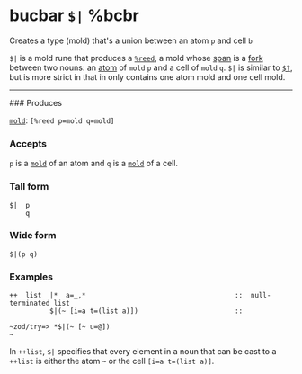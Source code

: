 bucbar `$|` %bcbr
=================

<div class="short">

Creates a type (mold) that's a union between an atom `p` and cell `b`

`$|` is a mold rune that produces a [`%reed`](), a mold whose [span]()
is a [fork]() between two nouns: an [atom]() of `mold` `p` and a cell of
`mold` `q`. `$|` is similar to [`$?`](), but is more strict in that in
only contains one atom mold and one cell mold.

</div>

<hr>
</hr>
### Produces

[`mold`](): `[%reed p=mold q=mold]`

### Accepts

`p` is a [`mold`]() of an atom and `q` is a [`mold`]() of a cell.

### Tall form

    $|  p
        q

### Wide form

    $|(p q)

### Examples

    ++  list  |*  a=_,*                                     ::  null-terminated list
              $|(~ [i=a t=(list a)])                        ::

    ~zod/try=> *$|(~ [~ u=@])
    ~

In `++list`, `$|` specifies that every element in a noun that can be
cast to a `++list` is either the atom `~` or the cell
`[i=a t=(list a)]`.
